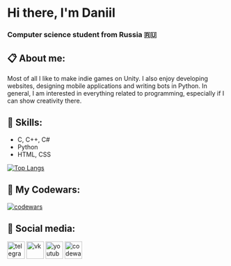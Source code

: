 # Hi there, I'm Daniil
### Computer science student from Russia 🇷🇺

## 📋 About me:

Most of all I like to make indie games on Unity. I also enjoy developing websites, designing mobile applications and writing bots in Python. In general, I am interested in everything related to programming, especially if I can show creativity there.

## 💪 Skills:

- C, C++, C#
- Python
- HTML, CSS

[![Top Langs](https://github-readme-stats.vercel.app/api/top-langs/?username=xort1)](https://github.com/anuraghazra/github-readme-stats)

## 👊 My Codewars:

[![codewars](https://www.codewars.com/users/yranidro/badges/large)](https://www.codewars.com/users/yranidro)

## 💬 Social media:

[<img src='https://i.ibb.co/jJJxJsr/free-icon-telegram-2111646.png' alt='telegram' height='40'>](https://t.me/opopee)  [<img src='https://i.ibb.co/Wvrx3JF/free-icon-vk-3670055.png' alt='vk' height='40'>](https://vk.com/uknowimsayin)  [<img src='https://i.ibb.co/0ypZ5tR/free-icon-youtube-3670147.png' alt='youtube' height='40'>](https://www.youtube.com/channel/UCTKjCejrM-1pZKNlgtubh1Q)  [<img src='https://i.ibb.co/hd44N43/1.png' alt='codewars' height='40'>](https://www.codewars.com/users/yranidro)
